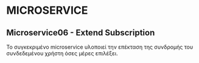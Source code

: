 # MICROSERVICE

## Microservice06 - Extend Subscription

Το συγκεκριμένο microservice υλοποιεί την επέκταση της συνδρομής του συνδεδεμένου χρήστη όσες μέρες επιλέξει.
